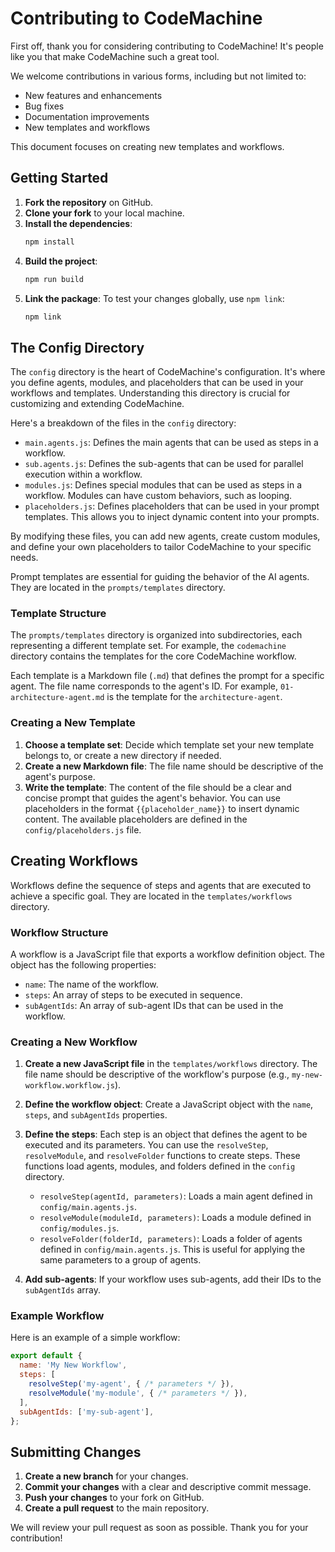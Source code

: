 # Contributing to CodeMachine

First off, thank you for considering contributing to CodeMachine! It's people like you that make CodeMachine such a great tool.

We welcome contributions in various forms, including but not limited to:
- New features and enhancements
- Bug fixes
- Documentation improvements
- New templates and workflows

This document focuses on creating new templates and workflows.

## Getting Started

1.  **Fork the repository** on GitHub.
2.  **Clone your fork** to your local machine.
3.  **Install the dependencies**:
    ```bash
    npm install
    ```
4.  **Build the project**:
    ```bash
    npm run build
    ```
5.  **Link the package**: To test your changes globally, use `npm link`:
    ```bash
    npm link
    ```

## The Config Directory

The `config` directory is the heart of CodeMachine's configuration. It's where you define agents, modules, and placeholders that can be used in your workflows and templates. Understanding this directory is crucial for customizing and extending CodeMachine.

Here's a breakdown of the files in the `config` directory:

-   `main.agents.js`: Defines the main agents that can be used as steps in a workflow.
-   `sub.agents.js`: Defines the sub-agents that can be used for parallel execution within a workflow.
-   `modules.js`: Defines special modules that can be used as steps in a workflow. Modules can have custom behaviors, such as looping.
-   `placeholders.js`: Defines placeholders that can be used in your prompt templates. This allows you to inject dynamic content into your prompts.

By modifying these files, you can add new agents, create custom modules, and define your own placeholders to tailor CodeMachine to your specific needs.



Prompt templates are essential for guiding the behavior of the AI agents. They are located in the `prompts/templates` directory.

### Template Structure

The `prompts/templates` directory is organized into subdirectories, each representing a different template set. For example, the `codemachine` directory contains the templates for the core CodeMachine workflow.

Each template is a Markdown file (`.md`) that defines the prompt for a specific agent. The file name corresponds to the agent's ID. For example, `01-architecture-agent.md` is the template for the `architecture-agent`.

### Creating a New Template

1.  **Choose a template set**: Decide which template set your new template belongs to, or create a new directory if needed.
2.  **Create a new Markdown file**: The file name should be descriptive of the agent's purpose.
3.  **Write the template**: The content of the file should be a clear and concise prompt that guides the agent's behavior. You can use placeholders in the format `{{placeholder_name}}` to insert dynamic content. The available placeholders are defined in the `config/placeholders.js` file.

## Creating Workflows

Workflows define the sequence of steps and agents that are executed to achieve a specific goal. They are located in the `templates/workflows` directory.

### Workflow Structure

A workflow is a JavaScript file that exports a workflow definition object. The object has the following properties:

-   `name`: The name of the workflow.
-   `steps`: An array of steps to be executed in sequence.
-   `subAgentIds`: An array of sub-agent IDs that can be used in the workflow.

### Creating a New Workflow

1.  **Create a new JavaScript file** in the `templates/workflows` directory. The file name should be descriptive of the workflow's purpose (e.g., `my-new-workflow.workflow.js`).
2.  **Define the workflow object**: Create a JavaScript object with the `name`, `steps`, and `subAgentIds` properties.
3.  **Define the steps**: Each step is an object that defines the agent to be executed and its parameters. You can use the `resolveStep`, `resolveModule`, and `resolveFolder` functions to create steps. These functions load agents, modules, and folders defined in the `config` directory.

    -   `resolveStep(agentId, parameters)`: Loads a main agent defined in `config/main.agents.js`.
    -   `resolveModule(moduleId, parameters)`: Loads a module defined in `config/modules.js`.
    -   `resolveFolder(folderId, parameters)`: Loads a folder of agents defined in `config/main.agents.js`. This is useful for applying the same parameters to a group of agents.
4.  **Add sub-agents**: If your workflow uses sub-agents, add their IDs to the `subAgentIds` array.

### Example Workflow

Here is an example of a simple workflow:

```javascript
export default {
  name: 'My New Workflow',
  steps: [
    resolveStep('my-agent', { /* parameters */ }),
    resolveModule('my-module', { /* parameters */ }),
  ],
  subAgentIds: ['my-sub-agent'],
};
```

## Submitting Changes

1.  **Create a new branch** for your changes.
2.  **Commit your changes** with a clear and descriptive commit message.
3.  **Push your changes** to your fork on GitHub.
4.  **Create a pull request** to the main repository.

We will review your pull request as soon as possible. Thank you for your contribution!
